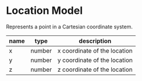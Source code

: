 # Location Model
Represents a point in a Cartesian coordinate system.

|name|type|description|
|--|--|--|
|x|number|x coordinate of the location|
|y|number|y coordinate of the location|
|z|number|z coordinate of the location|
